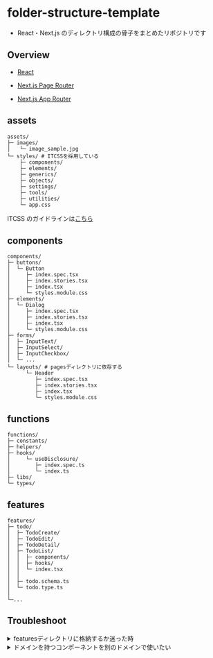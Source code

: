# folder-structure-template

- React・Next.js のディレクトリ構成の骨子をまとめたリポジトリです

## Overview

- [React](https://github.com/1zumisawashun/folder-structure-template/blob/main/react-vite/README.md)

- [Next.js Page Router](https://github.com/1zumisawashun/folder-structure-template/blob/main/nextjs-page-router/README.md)

- [Next.js App Router](https://github.com/1zumisawashun/folder-structure-template/blob/main/nextjs-app-router/README.md)

## assets

```
assets/
├─ images/
│   └─ image_sample.jpg
└─ styles/ # ITCSSを採用している
    ├─ components/
    ├─ elements/
    ├─ generics/
    ├─ objects/
    ├─ settings/
    ├─ tools/
    ├─ utilities/
    └─ app.css
```

ITCSS のガイドラインは[こちら](https://github.com/1zumisawashun/sass-template)

## components

```
components/
├─ buttons/
│  └─ Button
│     ├─ index.spec.tsx
│     ├─ index.stories.tsx
│     ├─ index.tsx
│     └─ styles.module.css
├─ elements/
│  └─ Dialog
│     ├─ index.spec.tsx
│     ├─ index.stories.tsx
│     ├─ index.tsx
│     └─ styles.module.css
├─ forms/
│  ├─ InputText/
│  ├─ InputSelect/
│  ├─ InputCheckbox/
│  └─ ...
└─ layouts/ # pagesディレクトリに依存する
      └─ Header
         ├─ index.spec.tsx
         ├─ index.stories.tsx
         ├─ index.tsx
         └─ styles.module.css
```

## functions

```
functions/
├─ constants/
├─ helpers/
├─ hooks/
│     └─ useDisclosure/
│        ├─ index.spec.ts
│        └─ index.ts
├─ libs/
└─ types/
```

## features

```
features/
├─ todo/
│  ├─ TodoCreate/
│  ├─ TodoEdit/
│  ├─ TodoDetail/
│  ├─ TodoList/
│  │  ├─ components/
│  │  ├─ hooks/
│  │  └─ index.tsx
│  │
│  ├─ todo.schema.ts
│  └─ todo.type.ts
│
└─...
```

## Troubleshoot

<details>
<summary>featuresディレクトリに格納するか迷った時</summary>

- layer か feature か、どちらに格納するかはトレードオフなので正解はない
- これは案件のフェーズやサイズにもよる
  - 個人的観測としてスモール〜ミドルサイズは layer がやりやすい、ミドル〜ラージサイズは feature が管理しやすい

</details>

<details>
<summary>ドメインを持つコンポーネントを別のドメインで使いたい</summary>

- 具体的にはプロダクトのドメインがある ProductCard コンポーネントをマイページのドメインでも使用したい場合
- 以下添付画像のように features/product/components/ProductCard に格納する（components/elements には格納しない）
- features/ドメイン/〇〇のようにドメイン直下は別ドメイン or 同ドメインかつ別ページでも使用される
- 例えば ProductForm は ProductCreate と ProductEdit で使われているので features/product/components/に格納している
- hooks や型定義も同様にドメイン直下に配置して暗黙的に使いまわされることを明示する

<img width="374" alt="image" src="https://github.com/1zumisawashun/unifree-client/assets/65071534/c9034c1e-e6b8-459e-ac70-1ce6874d5e78">

</details>

